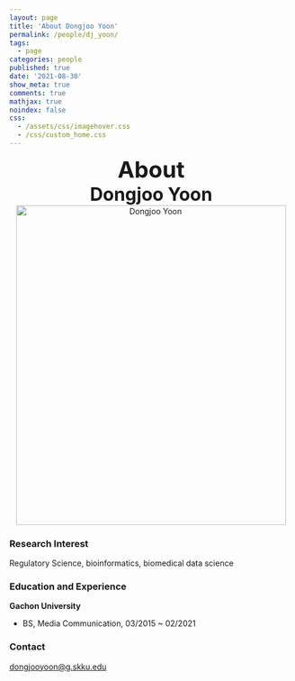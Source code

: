 ```yaml
---
layout: page
title: 'About Dongjoo Yoon'
permalink: /people/dj_yoon/
tags:
  - page
categories: people
published: true
date: '2021-08-30'
show_meta: true
comments: true
mathjax: true
noindex: false
css:
  - /assets/css/imagehover.css
  - /css/custom_home.css
---
```


<style>
.center{
  text-align: center;
}
</style>  

<link
    rel="stylesheet"
    href="https://cdnjs.cloudflare.com/ajax/libs/font-awesome/5.8.2/css/all.min.css"
  />

<div class="center"><div style="font-weight: bold; font-size: 40px;">
About</div></div>
<div class="center"><div style="font-weight: bold; font-size: 32px;">
Dongjoo Yoon
</div></div>


<div class="center">
    <img src="{{ site.url }}/assets/img/people/dj_yoon.png" width="480px" height="568px" alt="Dongjoo Yoon"/>
</div>

### **Research Interest**
Regulatory Science, bioinformatics, biomedical data science

### **Education and Experience**

**Gachon University**
- BS, Media Communication, 03/2015 ~ 02/2021

### **Contact**
<i class="fa fa-paper-plane"></i> dongjooyoon@g.skku.edu